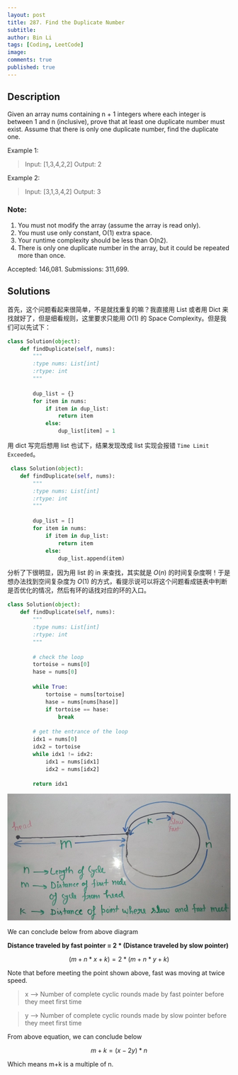 ```yaml
---
layout: post
title: 287. Find the Duplicate Number
subtitle:
author: Bin Li
tags: [Coding, LeetCode]
image: 
comments: true
published: true
---
```


## Description
Given an array nums containing n + 1 integers where each integer is between 1 and n (inclusive), prove that at least one duplicate number must exist. Assume that there is only one duplicate number, find the duplicate one.

Example 1:
> Input: [1,3,4,2,2]
> Output: 2

Example 2:

> Input: [3,1,3,4,2]
> Output: 3

### Note:

1. You must not modify the array (assume the array is read only).
2. You must use only constant, O(1) extra space.
3. Your runtime complexity should be less than O(n2).
4. There is only one duplicate number in the array, but it could be repeated more than once.

Accepted: 146,081. Submissions: 311,699.

## Solutions
首先，这个问题看起来很简单，不是就找重复的嘛？我直接用 List 或者用 Dict 来找就好了，但是细看规则，这里要求只能用 $O(1)$ 的 Space Complexity。但是我们可以先试下：
```python
class Solution(object):
    def findDuplicate(self, nums):
        """
        :type nums: List[int]
        :rtype: int
        """
        
        dup_list = {}
        for item in nums:
            if item in dup_list:
                return item
            else:
                dup_list[item] = 1
```

用 dict 写完后想用 list 也试下，结果发现改成 list 实现会报错 `Time Limit Exceeded`。

```python
 class Solution(object):
    def findDuplicate(self, nums):
        """
        :type nums: List[int]
        :rtype: int
        """
        
        dup_list = []
        for item in nums:
            if item in dup_list:
                return item
            else:
                dup_list.append(item)
```

分析了下很明显，因为用 list 的 in 来查找，其实就是 $O(n)$ 的时间复杂度啊！于是想办法找到空间复杂度为 $O(1)$ 的方式，看提示说可以将这个问题看成链表中判断是否优化的情况，然后有环的话找对应的环的入口。

```python
class Solution(object):
    def findDuplicate(self, nums):
        """
        :type nums: List[int]
        :rtype: int
        """
        
        # check the loop
        tortoise = nums[0]
        hase = nums[0]
        
        while True:
            tortoise = nums[tortoise]
            hase = nums[nums[hase]]
            if tortoise == hase:
                break
        
        # get the entrance of the loop
        idx1 = nums[0]
        idx2 = tortoise
        while idx1 != idx2:
            idx1 = nums[idx1]
            idx2 = nums[idx2]
        
        return idx1
```

![](/img/media/15438386827938.jpg)

We can conclude below from above diagram


**Distance traveled by fast pointer = 2 * (Distance traveled by slow pointer)**

$$(m + n*x + k) = 2*(m + n*y + k)$$

Note that before meeting the point shown above, fast
was moving at twice speed.

> x -->  Number of complete cyclic rounds made by fast pointer before they meet first time

> y -->  Number of complete cyclic rounds made by slow pointer before they meet first time

From above equation, we can conclude below

$$m + k = (x-2y)*n$$

Which means m+k is a multiple of n. 